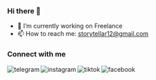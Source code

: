 ### Hi there 👋
- 🔭 I’m currently working on Freelance
- 📫 How to reach me: storytellar12@gmail.com


### Connect with me

[<img align="left" alt="telegram" src="https://img.shields.io/badge/Telegram-2CA5E0?style=for-the-badge&logo=telegram&logoColor=white" />](https://t.me/taiphiet)
[<img align="left" alt="instagram" src="https://img.shields.io/badge/Instagram-E4405F?style=for-the-badge&logo=instagram&logoColor=white" />](https://www.instagram.com/lehongthaireal/)
[<img align="left" alt="tiktok" src="https://img.shields.io/badge/TikTok-000000?style=for-the-badge&logo=tiktok&logoColor=white" />](https://www.tiktok.com/@lehongthaireal?)
[<img align="left" alt="facebook" src="https://img.shields.io/badge/facebook-%231877F2.svg?&style=for-the-badge&logo=facebook&logoColor=white" />](https://www.facebook.com/LeHongThaiREAL/)

<br>
<br>
